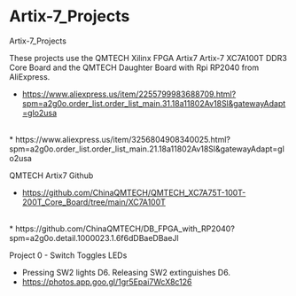 # Artix-7_Projects
Artix-7_Projects

These projects use the QMTECH Xilinx FPGA Artix7 Artix-7 XC7A100T DDR3 Core Board and the QMTECH Daughter Board with Rpi RP2040 from AliExpress. 
* https://www.aliexpress.us/item/2255799983688709.html?spm=a2g0o.order_list.order_list_main.31.18a11802Av18Sl&gatewayAdapt=glo2usa 
<br>
* https://www.aliexpress.us/item/3256804908340025.html?spm=a2g0o.order_list.order_list_main.21.18a11802Av18Sl&gatewayAdapt=glo2usa

QMTECH Artix7 Github
* https://github.com/ChinaQMTECH/QMTECH_XC7A75T-100T-200T_Core_Board/tree/main/XC7A100T
<br>
* https://github.com/ChinaQMTECH/DB_FPGA_with_RP2040?spm=a2g0o.detail.1000023.1.6f6dDBaeDBaeJl

Project 0 - Switch Toggles LEDs
* Pressing SW2 lights D6. Releasing SW2 extinguishes D6.
* https://photos.app.goo.gl/1gr5Epai7WcX8c126
